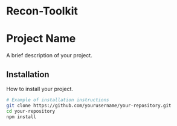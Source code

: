 # Recon-Toolkit
# Project Name

A brief description of your project.

## Installation

How to install your project.

```bash
# Example of installation instructions
git clone https://github.com/yourusername/your-repository.git
cd your-repository
npm install
